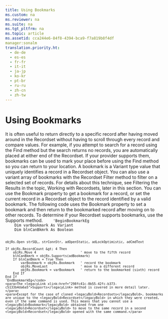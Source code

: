 ```yaml
---
title: Using Bookmarks
ms.custom: na
ms.reviewer: na
ms.suite: na
ms.tgt_pltfrm: na
ms.topic: article
ms.assetid: cca244e6-84f8-4394-bca9-f7a819b8f4df
manager:sonalm
translation.priority.ht: 
  - de-de
  - es-es
  - fr-fr
  - it-it
  - ja-jp
  - ko-kr
  - pt-br
  - ru-ru
  - zh-cn
  - zh-tw
---
```

# Using Bookmarks
<?xml version="1.0" encoding="utf-8"?>
<developerReferenceWithoutSyntaxDocument xmlns="http://ddue.schemas.microsoft.com/authoring/2003/5" xmlns:xlink="http://www.w3.org/1999/xlink" xmlns:xsi="http://www.w3.org/2001/XMLSchema-instance" xsi:schemaLocation="http://ddue.schemas.microsoft.com/authoring/2003/5 http://dduestorage.blob.core.windows.net/ddueschema/developer.xsd">
  <introduction>
    <para>It is often useful to return directly to a specific record after having moved around in the <legacyBold>Recordset</legacyBold> without having to scroll through every record and compare values. For example, if you attempt to search for a record using the <legacyBold>Find</legacyBold> method but the search returns no records, you are automatically placed at either end of the <legacyBold>Recordset</legacyBold>. If your provider supports them, bookmarks can be used to mark your place before using the <legacyBold>Find</legacyBold> method so you can return to your location. A bookmark is a <legacyBold>Variant</legacyBold> type value that uniquely identifies a record in a <legacyBold>Recordset</legacyBold> object. </para>
    <para>You can also use a variant array of bookmarks with the <legacyBold>Recordset</legacyBold> <legacyBold>Filter</legacyBold> method to filter on a selected set of records. For details about this technique, see Filtering the Results in the topic, <legacyLink xlink:href="bdf9a56a-de4a-44de-9111-2f11ab7b16ea">Working with Recordsets</legacyLink>, later in this section.</para>
    <para>You can use the <legacyBold>Bookmark</legacyBold> property to get a bookmark for a record, or set the current record in a <legacyBold>Recordset</legacyBold> object to the record identified by a valid bookmark. The following code uses the <legacyBold>Bookmark</legacyBold> property to set a bookmark and then return to the bookmarked record after moving on to other records. To determine if your <legacyBold>Recordset</legacyBold> supports bookmarks, use the <legacyBold>Supports</legacyBold> method. </para>
    <code>    'BeginBookmarkEg
    Dim varBookmark As Variant
    Dim blnCanBkmrk As Boolean
    
    objRs.Open strSQL, strConnStr, adOpenStatic, adLockOptimistic, adCmdText
    
    If objRs.RecordCount &gt; 4 Then
        objRs.Move 4                       ' move to the fifth record
        blnCanBkmrk = objRs.Supports(adBookmark)
        If blnCanBkmrk = True Then
            varBookmark = objRs.Bookmark   ' record the bookmark
            objRs.MoveLast                 ' move to a different record
            objRs.Bookmark = varBookmark   ' return to the bookmarked (sixth) record
        End If
    End If
    'EndBookmarkEg</code>
    <para>The <legacyLink xlink:href="298fc41c-0b55-42fc-b373-c5133b4da6a5">Supports</legacyLink> method is covered in more detail later. </para>
    <para>Except for the case of cloned <legacyBold>Recordsets</legacyBold>, bookmarks are unique to the <legacyBold>Recordset</legacyBold> in which they were created, even if the same command is used. This means that you cannot use a <legacyBold>Bookmark</legacyBold> obtained from one <legacyBold>Recordset</legacyBold> to move to the same record in a second <legacyBold>Recordset</legacyBold> opened with the same command.</para>
  </introduction>
  <relatedTopics />
</developerReferenceWithoutSyntaxDocument>